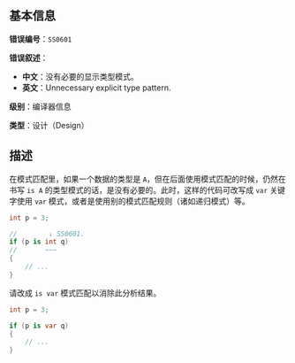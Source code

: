 ## 基本信息

**错误编号**：`SS0601`

**错误叙述**：

* **中文**：没有必要的显示类型模式。
* **英文**：Unnecessary explicit type pattern.

**级别**：编译器信息

**类型**：设计（Design）

## 描述

在模式匹配里，如果一个数据的类型是 `A`，但在后面使用模式匹配的时候，仍然在书写 `is A` 的类型模式的话，是没有必要的。此时，这样的代码可改写成 `var` 关键字使用 `var` 模式，或者是使用别的模式匹配规则（诸如递归模式）等。

```csharp
int p = 3;

//        ↓ SS0601.
if (p is int q)
//       ~~~
{
    // ...
}
```

请改成 `is var` 模式匹配以消除此分析结果。

```csharp
int p = 3;

if (p is var q)
{
    // ...
}
```